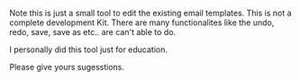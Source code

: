 Note this is just a small tool to edit the existing email templates.
This is not a complete development Kit.
There are many functionalites like the undo, redo, save, save as etc.. are can't able to do.

I personally did this tool just for education.

Please give yours sugesstions.